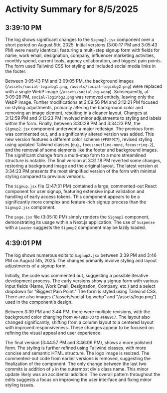# Activity Summary for 8/5/2025

## 3:39:10 PM
The log shows significant changes to the `Signup2.jsx` component over a short period on August 5th, 2025.  Initial versions (3:00:17 PM and 3:05:43 PM) were nearly identical, featuring a multi-step signup form with fields for name, work email, designation, company, influencer marketing activities, monthly spend, current tools, agency collaboration, and biggest pain points. The form used Tailwind CSS for styling and included social media links in the footer.

Between 3:05:43 PM and 3:09:05 PM, the background images (`/assets/social-loginbg1.png`, `/assets/social-loginbg2.png`) were replaced with a single WebP image (`/assets/social-bg.webp`).  Subsequently, at 3:09:28 PM, `social-loginbg2.png` was removed entirely, leaving only the WebP image.  Further modifications at 3:09:56 PM and 3:12:21 PM focused on styling adjustments, primarily altering the background color and removing an image element, resulting in a cleaner layout.  Changes at 3:12:59 PM and 3:13:23 PM involved minor adjustments to styling and labels within the form. Finally, between 3:30:29 PM and 3:34:23 PM, the `Signup2.jsx` component underwent a major redesign.  The previous form was commented out, and a significantly altered version was added.  This new version features a different color scheme (`#F8E9C7`), revised styling using updated Tailwind classes (e.g., `focus:outline-none`, `focus:ring-2`), and the removal of some elements like the footer and background images.  The significant change from a multi-step form to a more streamlined structure is notable. The final version at 3:31:18 PM reverted some changes, restoring a background image and the original layout.  The latest version at 3:34:23 PM presents the most simplified version of the form with minimal styling compared to previous versions.


The `Signup.jsx` file (2:47:31 PM) contained a large, commented-out React component for user signup, featuring extensive input validation and handling of early access tokens. This component appears to be a significantly more complex and feature-rich signup process than the `Signup2.jsx` component.


The `page.jsx` file (3:05:10 PM) simply renders the `Signup2` component, demonstrating its usage within a Next.js application.  The use of `Suspense` with a `Loader` suggests the `Signup2` component may be lazily loaded.


## 4:39:01 PM
The log shows numerous edits to `Signup2.jsx` between 3:39 PM and 3:46 PM on August 5th, 2025.  The changes primarily involve styling and layout adjustments of a signup form.

Initially, the code was commented out, suggesting a possible iterative development process.  The early versions show a signup form with various input fields (Name, Work Email, Designation, Company, etc.) and a select dropdown for "Biggest Pain Point." The form is styled using Tailwind CSS.  There are also images ("/assets/social-bg.webp" and "/assets/logo.png") used in the component's design.

Between 3:39 PM and 3:44 PM, there were multiple revisions, with the background color changing from `#F4BB3F33` to `#F8E9C7`. The layout also changed significantly, shifting from a column layout to a centered layout with improved responsiveness.  These changes appear to be focused on refining the visual appeal and user experience.

The final version (3:44:57 PM and 3:46:06 PM), shows a more polished form. The styling is further refined using Tailwind classes, with more concise and semantic HTML structure.  The logo image is resized. The commented-out code from earlier versions is removed, suggesting the finalization of the component. The only change between the last two commits is addition of `p` in the outermost div's class name.  This minor update likely was an accidental addition.  The overall pattern throughout the edits suggests a focus on improving the user interface and fixing minor styling issues.
